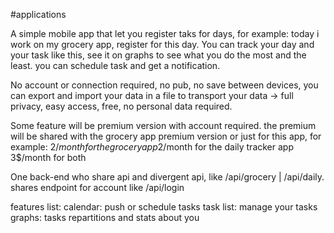 #applications

A simple mobile app that let you register taks for days, for example:
today i work on my grocery app, register for this day. You can track your day and your task like this, see it on graphs to see what you do the most and the least. you can schedule task and get a notification.

No account or connection required, no pub, no save between devices, you can export and import your data in a file to transport your data -> full privacy, easy access, free, no personal data required.

Some feature will be premium version with account required. the premium will be shared with the grocery app premium version or just for this app, for example:
2$/month for the grocery app
2$/month for the daily tracker app
3$/month for both

One back-end who share api and divergent api, like /api/grocery | /api/daily. shares endpoint for account like /api/login

features list:
calendar: push or schedule tasks
task list: manage your tasks
graphs: tasks repartitions and stats about you
